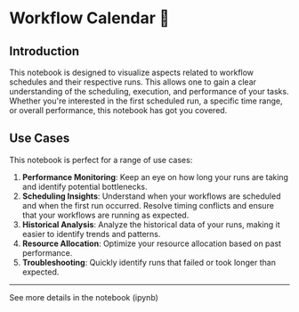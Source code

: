 # Workflow Calendar 📆

## Introduction

This notebook is designed to visualize aspects related to workflow schedules and their respective runs. This allows one to gain a clear understanding of the scheduling, execution, and performance of your tasks. Whether you're interested in the first scheduled run, a specific time range, or overall performance, this notebook has got you covered.

## Use Cases

This notebook is perfect for a range of use cases:

1. **Performance Monitoring**: Keep an eye on how long your runs are taking and identify potential bottlenecks.
2. **Scheduling Insights**: Understand when your workflows are scheduled and when the first run occurred. Resolve timing conflicts and ensure that your workflows are running as expected.
3. **Historical Analysis**: Analyze the historical data of your runs, making it easier to identify trends and patterns.
4. **Resource Allocation**: Optimize your resource allocation based on past performance.
5. **Troubleshooting**: Quickly identify runs that failed or took longer than expected.

---

See more details in the notebook (ipynb)
